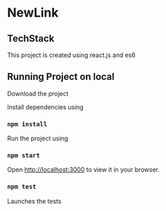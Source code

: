 # NewLink

## TechStack
This project is created using react.js and es6 

## Running Project on local

Download the project 

Install dependencies using

### `npm install`

Run the project using

### `npm start`

Open [http://localhost:3000](http://localhost:3000) to view it in your browser.

### `npm test`

Launches the tests







